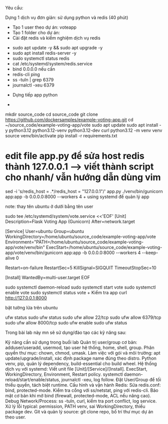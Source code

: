 Yêu cầu:

Dựng 1 dịch vụ đơn giản: sử dụng python và redis (40 phút)
- Tạo 1 user theo dự án: voteapp
- Tạo 1 folder cho dự án:
- Cài đặt redis và kiểm nghiệm dịch vụ redis
+ sudo apt update -y && sudo apt upgrade -y
+ sudo apt install redis-server -y
+ sudo systemctl status redis
+ cat /etc/systemd/system/redis.service
+ bind 0.0.0.0 nếu cần
+ redis-cli ping
+ ss -tuln | grep 6379
+ journalctl -xeu 6379



- Dựng tiếp app python
+ 
mkdir source_code
cd source_code
git clone https://github.com/dockersamples/example-voting-app.git
cd ~/source_code/example-voting-app/vote
sudo apt update
sudo apt install -y python3.12 python3.12-venv python3.12-dev curl
python3.12 -m venv venv
source venv/bin/activate
pip install -r requirements.txt
# edit file app.py để sửa host redis thành 127.0.0.1 --> viết thành script cho nhanh/ vẫn hướng dẫn dùng vim
sed -i 's/redis_host = .*/redis_host = "127.0.0.1"/' app.py
./venv/bin/gunicorn app:app -b 0.0.0.0:8000 --workers 4
    + using systemd để quản lý app


note: thay tên ubuntu ở dưới bằng tên user

sudo tee /etc/systemd/system/vote.service <<'EOF'
[Unit]
Description=Flask Voting App (Gunicorn)
After=network.target



[Service]
User=ubuntu
Group=ubuntu
WorkingDirectory=/home/ubuntu/source_code/example-voting-app/vote
Environment="PATH=/home/ubuntu/source_code/example-voting-app/vote/venv/bin"
ExecStart=/home/ubuntu/source_code/example-voting-app/vote/venv/bin/gunicorn app:app -b 0.0.0.0:8000 --workers 4 --keep-alive 0



Restart=on-failure
RestartSec=5
KillSignal=SIGQUIT
TimeoutStopSec=10



[Install]
WantedBy=multi-user.target
EOF



sudo systemctl daemon-reload
sudo systemctl start vote
sudo systemctl enable vote
sudo systemctl status vote
    + Kiểm tra app
curl http://127.0.0.1:8000


bật tường lửa trên ubuntu

ufw status
sudo ufw status
sudo ufw allow 22/tcp
sudo ufw allow 6379/tcp
sudo ufw allow 8000/tcp
sudo ufw enable
sudo ufw status


Trong bài lab này mn sẽ sử dụng/đào tạo các kỹ năng sau:

Kỹ năng cần sử dụng trong buổi lab
Quản trị user/group cơ bản:
adduser/useradd, usermod, tạo user hệ thống, home, shell, group.
Phân quyền thư mục: chown, chmod, umask.
Làm việc với gói và môi trường:
apt update/upgrade/install, xác định package name đúng theo distro.
Python venv, pip, quản lý dependency, build-essential cho build wheel.
Hệ thống dịch vụ với systemd:
Viết unit file [Unit]/[Service]/[Install].
ExecStart, WorkingDirectory, Environment, Restart policy.
systemctl daemon-reload/start/enable/status, journalctl -xeu, log follow.
Đặt User/Group để tối thiểu quyền, tách biệt runtime.
Cấu hình và vận hành Redis:
Sửa redis.conf: bind, protected-mode.
Kiểm tra cổng với ss/netstat, ping với redis-cli.
Bảo mật cơ bản khi mở bind (firewall, protected-mode, ACL nếu nâng cao).
Debug Network/Process:
ss -tuln, curl, kiểm tra port conflict, log service.
Xử lý lỗi typical: permission, PATH venv, sai WorkingDirectory, thiếu package dev.
Git và quản lý source:
git clone repo, bố trí thư mục dự án theo user.